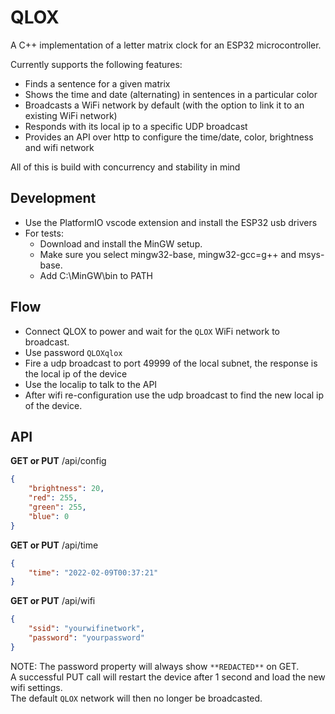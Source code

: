 # QLOX

A C++ implementation of a letter matrix clock for an ESP32 microcontroller.

Currently supports the following features:
- Finds a sentence for a given matrix
- Shows the time and date (alternating) in sentences in a particular color
- Broadcasts a WiFi network by default (with the option to link it to an existing WiFi network)
- Responds with its local ip to a specific UDP broadcast
- Provides an API over http to configure the time/date, color, brightness and wifi network

All of this is build with concurrency and stability in mind

## Development
- Use the PlatformIO vscode extension and install the ESP32 usb drivers
- For tests:
    - Download and install the MinGW setup.
    - Make sure you select mingw32-base, mingw32-gcc=g++ and msys-base.
    - Add C:\MinGW\bin to PATH

## Flow
- Connect QLOX to power and wait for the `QLOX` WiFi network to broadcast.
- Use password `QLOXqlox`
- Fire a udp broadcast to port 49999 of the local subnet, the response is the local ip of the device
- Use the localip to talk to the API
- After wifi re-configuration use the udp broadcast to find the new local ip of the device.

## API
**GET or PUT** /api/config
```json
{
    "brightness": 20,
    "red": 255,
    "green": 255,
    "blue": 0
}
```
**GET or PUT** /api/time
```json
{
    "time": "2022-02-09T00:37:21"
}
```
**GET or PUT** /api/wifi
```json
{
    "ssid": "yourwifinetwork",
    "password": "yourpassword"
}
```
NOTE: The password property will always show `**REDACTED**` on GET.  
A successful PUT call will restart the device after 1 second and load the new wifi settings.  
The default `QLOX` network will then no longer be broadcasted. 